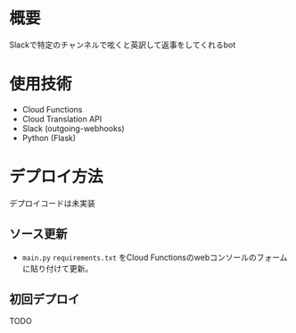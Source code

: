 # 概要
Slackで特定のチャンネルで呟くと英訳して返事をしてくれるbot

# 使用技術
* Cloud Functions
* Cloud Translation API
* Slack (outgoing-webhooks)
* Python (Flask)

# デプロイ方法

デプロイコードは未実装

## ソース更新
* `main.py` `requirements.txt` をCloud Functionsのwebコンソールのフォームに貼り付けて更新。

## 初回デプロイ
TODO
